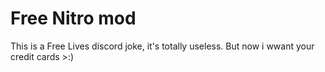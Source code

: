 # Free Nitro mod

This is a Free Lives discord joke, it's totally useless.
But now i wwant your credit cards >:)
